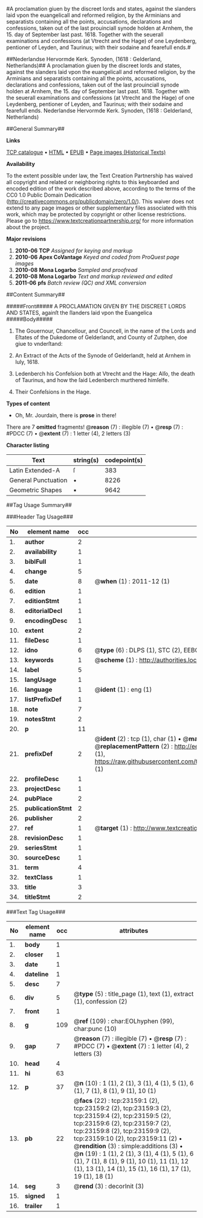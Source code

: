 #A proclamation giuen by the discreet lords and states, against the slanders laid vpon the euangelicall and reformed religion, by the Arminians and separatists containing all the points, accusations, declarations and confessions, taken out of the last prouinciall synode holden at Arnhem, the 15. day of September last past. 1618. Together with the seuerall examinations and confessions (at Vtrecht and the Hage) of one Leydenberg, pentioner of Leyden, and Taurinus; with their sodaine and fearefull ends.#

##Nederlandse Hervormde Kerk. Synoden, (1618 : Gelderland, Netherlands)##
A proclamation giuen by the discreet lords and states, against the slanders laid vpon the euangelicall and reformed religion, by the Arminians and separatists containing all the points, accusations, declarations and confessions, taken out of the last prouinciall synode holden at Arnhem, the 15. day of September last past. 1618. Together with the seuerall examinations and confessions (at Vtrecht and the Hage) of one Leydenberg, pentioner of Leyden, and Taurinus; with their sodaine and fearefull ends.
Nederlandse Hervormde Kerk. Synoden, (1618 : Gelderland, Netherlands)

##General Summary##

**Links**

[TCP catalogue](http://www.ota.ox.ac.uk/tcp/)  • 
[HTML](http://tei.it.ox.ac.uk/tcp/Texts-HTML/free/A01/A01582.html)  • 
[EPUB](http://tei.it.ox.ac.uk/tcp/Texts-EPUB/free/A01/A01582.epub) • 
[Page images (Historical Texts)](https://historicaltexts.jisc.ac.uk/eebo-99857422e)

**Availability**

To the extent possible under law, the Text Creation Partnership has waived all copyright and related or neighboring rights to this keyboarded and encoded edition of the work described above, according to the terms of the CC0 1.0 Public Domain Dedication (http://creativecommons.org/publicdomain/zero/1.0/). This waiver does not extend to any page images or other supplementary files associated with this work, which may be protected by copyright or other license restrictions. Please go to https://www.textcreationpartnership.org/ for more information about the project.

**Major revisions**

1. __2010-06__ __TCP__ *Assigned for keying and markup*
1. __2010-06__ __Apex CoVantage__ *Keyed and coded from ProQuest page images*
1. __2010-08__ __Mona Logarbo__ *Sampled and proofread*
1. __2010-08__ __Mona Logarbo__ *Text and markup reviewed and edited*
1. __2011-06__ __pfs__ *Batch review (QC) and XML conversion*

##Content Summary##

#####Front#####
A PROCLAMATION GIVEN BY THE DISCREET LORDS AND STATES, againſt the ſlanders laid vpon the Euangelica
#####Body#####

1. The Gouernour, Chancellour, and Councell, in the name of the Lords and Eſtates of the Dukedome of Gelderlandt, and County of Zutphen, doe giue to vnderſtand:

1. An Extract of the Acts of the Synode of Gelderlandt, held at Arnhem in Iuly, 1618.

1. Ledenberch his Confeſsion both at Vtrecht and the Hage: Alſo, the death of Taurinus, and how the ſaid Ledenberch murthered himſelfe.

1. Their Confeſsions in the Hage.

**Types of content**

  * Oh, Mr. Jourdain, there is **prose** in there!

There are 7 **omitted** fragments! 
 @__reason__ (7) : illegible (7)  •  @__resp__ (7) : #PDCC (7)  •  @__extent__ (7) : 1 letter (4), 2 letters (3)

**Character listing**


|Text|string(s)|codepoint(s)|
|---|---|---|
|Latin Extended-A|ſ|383|
|General Punctuation|•|8226|
|Geometric Shapes|▪|9642|

##Tag Usage Summary##

###Header Tag Usage###

|No|element name|occ|attributes|
|---|---|---|---|
|1.|__author__|2||
|2.|__availability__|1||
|3.|__biblFull__|1||
|4.|__change__|5||
|5.|__date__|8| @__when__ (1) : 2011-12 (1)|
|6.|__edition__|1||
|7.|__editionStmt__|1||
|8.|__editorialDecl__|1||
|9.|__encodingDesc__|1||
|10.|__extent__|2||
|11.|__fileDesc__|1||
|12.|__idno__|6| @__type__ (6) : DLPS (1), STC (2), EEBO-CITATION (1), PROQUEST (1), VID (1)|
|13.|__keywords__|1| @__scheme__ (1) : http://authorities.loc.gov/ (1)|
|14.|__label__|5||
|15.|__langUsage__|1||
|16.|__language__|1| @__ident__ (1) : eng (1)|
|17.|__listPrefixDef__|1||
|18.|__note__|7||
|19.|__notesStmt__|2||
|20.|__p__|11||
|21.|__prefixDef__|2| @__ident__ (2) : tcp (1), char (1)  •  @__matchPattern__ (2) : ([0-9\-]+):([0-9IVX]+) (1), (.+) (1)  •  @__replacementPattern__ (2) : http://eebo.chadwyck.com/downloadtiff?vid=$1&page=$2 (1), https://raw.githubusercontent.com/textcreationpartnership/Texts/master/tcpchars.xml#$1 (1)|
|22.|__profileDesc__|1||
|23.|__projectDesc__|1||
|24.|__pubPlace__|2||
|25.|__publicationStmt__|2||
|26.|__publisher__|2||
|27.|__ref__|1| @__target__ (1) : http://www.textcreationpartnership.org/docs/. (1)|
|28.|__revisionDesc__|1||
|29.|__seriesStmt__|1||
|30.|__sourceDesc__|1||
|31.|__term__|4||
|32.|__textClass__|1||
|33.|__title__|3||
|34.|__titleStmt__|2||


###Text Tag Usage###

|No|element name|occ|attributes|
|---|---|---|---|
|1.|__body__|1||
|2.|__closer__|1||
|3.|__date__|1||
|4.|__dateline__|1||
|5.|__desc__|7||
|6.|__div__|5| @__type__ (5) : title_page (1), text (1), extract (1), confession (2)|
|7.|__front__|1||
|8.|__g__|109| @__ref__ (109) : char:EOLhyphen (99), char:punc (10)|
|9.|__gap__|7| @__reason__ (7) : illegible (7)  •  @__resp__ (7) : #PDCC (7)  •  @__extent__ (7) : 1 letter (4), 2 letters (3)|
|10.|__head__|4||
|11.|__hi__|63||
|12.|__p__|37| @__n__ (10) : 1 (1), 2 (1), 3 (1), 4 (1), 5 (1), 6 (1), 7 (1), 8 (1), 9 (1), 10 (1)|
|13.|__pb__|22| @__facs__ (22) : tcp:23159:1 (2), tcp:23159:2 (2), tcp:23159:3 (2), tcp:23159:4 (2), tcp:23159:5 (2), tcp:23159:6 (2), tcp:23159:7 (2), tcp:23159:8 (2), tcp:23159:9 (2), tcp:23159:10 (2), tcp:23159:11 (2)  •  @__rendition__ (3) : simple:additions (3)  •  @__n__ (19) : 1 (1), 2 (1), 3 (1), 4 (1), 5 (1), 6 (1), 7 (1), 8 (1), 9 (1), 10 (1), 11 (1), 12 (1), 13 (1), 14 (1), 15 (1), 16 (1), 17 (1), 19 (1), 18 (1)|
|14.|__seg__|3| @__rend__ (3) : decorInit (3)|
|15.|__signed__|1||
|16.|__trailer__|1||
